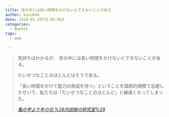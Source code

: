 ```yaml
---
title: 世の中には長い時間をかけないとできないことがある
author: kazu634
date: 2010-01-29T15:04:05Z
categories:
  - Quotes
tags:
  - web

---
```

<div class="section">
<blockquote title="亀の甲より年の功 %28内田樹の研究室%29" cite="http://blog.tatsuru.com/2010/01/28_1116.php">
<p>
      気持ちはわかるが、 世の中には長い時間をかけないとできないことがある。
</p>
    
<p>
      たいせつなことのほとんどはそうである。
</p>
    
<p>
      「長い時間をかけて能力の熟成を待つ」ということを国民的規模で忌避したせいで、私たちは「たいせつなことのほとんど」と縁遠くなってしまった。
</p>
    
<p>
<cite><a href="http://blog.tatsuru.com/2010/01/28_1116.php" onclick="__gaTracker('send', 'event', 'outbound-article', 'http://blog.tatsuru.com/2010/01/28_1116.php', '亀の甲より年の功 %28内田樹の研究室%29');" target="_blank">亀の甲より年の功 %28内田樹の研究室%29</a></cite>
</p>
</blockquote>
</div>

